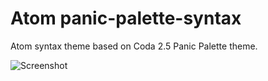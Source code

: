 # Atom panic-palette-syntax

Atom syntax theme based on Coda 2.5 Panic Palette theme.

![Screenshot](https://github.com/rodrigoteobaldo/panic-palette-syntax/raw/master/screenshot.png)
